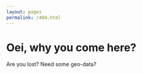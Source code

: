 ```yaml
---
layout: pages
permalink: /404.html
---
```


# Oei, why you come here?

Are you lost? Need some geo-data?
